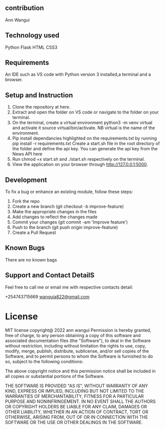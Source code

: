 ## contribution
Ann Wangui

## Technology used
Python
Flask
HTML
CSS3

## Requirements
An IDE such as VS code with Python version 3 installed,a terminal and a browser.

## Setup and Instruction
1. Clone the repository at here.
2. Extract and open the folder on VS code or navigate to the folder on your terminal.
3. On the terminal, create a virtual environment python3 -m venv virtual and activate it source virtual/bin/activate. NB virtual is the name of the environment.
4. Pip install dependancies highlighted on the requirements.txt by running pip install -r requirements.txt
Create a start.sh file in the root directory of the folder and define the api key. You can generate the api key from the News API here
5. Run chmod +x start.sh and ./start.sh respectively on the terminal.
6. View the application on your browser through http://127.0.0.1:5000.

## Development
To fix a bug or enhance an existing module, follow these steps:

1. Fork the repo
2. Create a new branch (git checkout -b improve-feature)
3. Make the appropriate changes in the files
4. Add changes to reflect the changes made
5. Commit your changes (git commit -am 'Improve feature')
6. Push to the branch (git push origin improve-feature)
7. Create a Pull Request

## Known Bugs
There are no known bags

## Support and Contact DetailS
Feel free to call me or email me with respective contacts detail:

+254743715669
wanguia822@gmail.com

# License
MIT license copyright@ 2022 ann wangui
Permission is hereby granted, free of charge, to any person obtaining a copy of this software and associated documentation files (the "Software"), to deal in the Software without restriction, including without limitation the rights to use, copy, modify, merge, publish, distribute, sublicense, and/or sell copies of the Software, and to permit persons to whom the Software is furnished to do so, subject to the following conditions:

The above copyright notice and this permission notice shall be included in all copies or substantial portions of the Software.

THE SOFTWARE IS PROVIDED "AS IS", WITHOUT WARRANTY OF ANY KIND, EXPRESS OR IMPLIED, INCLUDING BUT NOT LIMITED TO THE WARRANTIES OF MERCHANTABILITY, FITNESS FOR A PARTICULAR PURPOSE AND NONINFRINGEMENT. IN NO EVENT SHALL THE AUTHORS OR COPYRIGHT HOLDERS BE LIABLE FOR ANY CLAIM, DAMAGES OR OTHER LIABILITY, WHETHER IN AN ACTION OF CONTRACT, TORT OR OTHERWISE, ARISING FROM, OUT OF OR IN CONNECTION WITH THE SOFTWARE OR THE USE OR OTHER DEALINGS IN THE SOFTWARE.